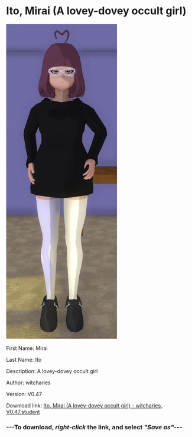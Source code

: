# Ito, Mirai (A lovey-dovey occult girl)

<img src="https://raw.githubusercontent.com/Arbiter1223/Daigaku-Gurashi-Custom-Students/master/Students/Files/Ito%2C%20Mirai%20(A%20lovey-dovey%20occult%20girl).png" title="Ito, Mirai (A lovey-dovey occult girl) - witcharies, V0.47">

First Name: Mirai

Last Name: Ito

Description: A lovey-dovey occult girl

Author: witcharies

Version: V0.47

Download link: <a href="https://raw.githubusercontent.com/Arbiter1223/Daigaku-Gurashi-Custom-Students/master/Students/Files/Ito%2C%20Mirai%20(A%20lovey-dovey%20occult%20girl)%20-%20witcharies%2C%20V0.47.student">Ito, Mirai (A lovey-dovey occult girl) - witcharies, V0.47.student</a>

### ---**To download, _right-click_ the link, and select _"Save as"_**---
